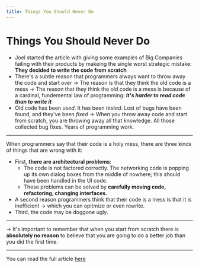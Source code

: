 ```yaml
---
title: Things You Should Never Do
---
```


# Things You Should Never Do

- Joel started the article with giving some examples of Big Companies failing with their products by makeing the single worst strategic mistake: <b>They decided to write the code from scratch</b>
- There's a subtle reason that programmers always want to throw away the code and start over &rarr; The reason is that they think the old code is a mess
&rarr; The reason that they think the old code is a mess is because of a cardinal, fundemental law of programming: <b><i>It's harder to read code than to write it</i></b>
- Old code has been <i>used</i>. It has been <i>tested</i>. Lost of bugs have been found, and they've been <i>fixed</i> &rarr; When you throw away code and start from scratch, you are throwing away all that knowledge. All those collected bug fixes. Years of programming work.

---

When programmers say that their code is a holy mess, there are three kinds of things that are wrong with it:
- First, <b>there are architectural problems</b>:
    - The code is not factored correctly. The networking code is popping up its own dialog boxes from the middle of nowhere; this should have been handled in the UI code.
    - These problems can be solved by <b>carefully moving code, refactoring, changing interfaces.</b>
- A second reason programmers think that their code is a mess is that it is inefficient &rarr; which you can opitmize or even rewrite.
- Third, the code may be doggone ugly. 

---

&rarr; It's important to remember that when you start from scratch there is <b> absolutely no reason</b> to believe that you are going to do a better job than you did the first time.

--- 

You can read the full article [here](https://www.joelonsoftware.com/2000/04/06/things-you-should-never-do-part-i/)

    